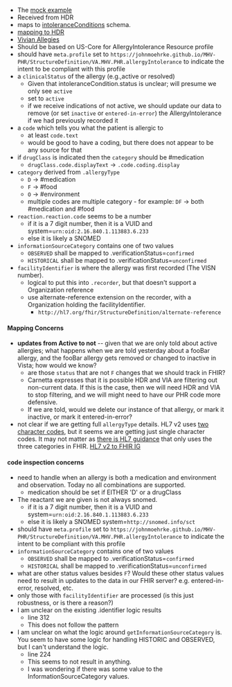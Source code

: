 
- The [mock example](https://github.com/JohnMoehrke/MHV-PHR/blob/main/mocks/allergies.xml) 
- Received from HDR
- maps to [intoleranceConditions](https://github.com/department-of-veterans-affairs/mhv-np-cds-wsclient/blob/development/src/main/resources/xsd/templates/MHVIntoleranceConditionRead40011/template/MHVIntoleranceConditionRead40011.xsd) schema. 
- [mapping to HDR](StructureDefinition-VA.MHV.PHR.allergyIntolerance-mappings.html#mappings-for-hdr-allergy-to-mhv-phr-intolerancecondition)
- [Vivian Allegies](https://vivian.worldvista.org/dox/Global_XkdNUigxMjAuOA==.html)
- Should be based on US-Core for AllergyIntolerance Resource profile
- should have `meta.profile` set to `https://johnmoehrke.github.io/MHV-PHR/StructureDefinition/VA.MHV.PHR.allergyIntolerance` to indicate the intent to be compliant with this profile
- a `clinicalStatus` of the allergy (e.g.,active or resolved)
  - Given that intoleranceCondition.status is unclear; will presume we only see `active`
  - set to `active`
  - if we receive indications of not active, we should update our data to remove (or set `inactive` or `entered-in-error`) the AllergyIntolerance if we had previously recorded it
- a `code` which tells you what the patient is allergic to
  - at least `code.text`
  - would be good to have a coding, but there does not appear to be any source for that
- if `drugClass` is indicated then the `category` should be #medication
  - `drugClass.code.displayText` -> `.code.coding.display`
- `category` derived from `.allergyType`
  - `D` -> #medication
  - `F` -> #food
  - `O` -> #environment
  - multiple codes are multiple category - for example: `DF` -> both #medication and #food
- `reaction.reaction.code` seems to be a number
  - if it is a 7 digit number, then it is a VUID and system=`urn:oid:2.16.840.1.113883.6.233`
  - else it is likely a SNOMED
- `informationSourceCategory` contains one of two values
  - `OBSERVED` shall be mapped to .verificationStatus=`confirmed`
  - `HISTORICAL` shall be mapped to .verificationStatus=`unconfirmed`
- `facilityIdentifier` is where the allergy was first recorded (The VISN number).
  - logical to put this into `.recorder`, but that doesn't support a Organization reference
  - use alternate-reference extension on the recorder, with a Organization holding the facilityIdentifier.
    - `http://hl7.org/fhir/StructureDefinition/alternate-reference`

#### Mapping Concerns

- **updates from Active to not** -- given that we are only told about active allergies; what happens when we are told yesterday about a fooBar allergy, and the fooBar allergy gets removed or changed to inactive in Vista; how would we know?
  - are those `status` that are not `F` changes that we should track in FHIR?
  - Carnetta expresses that it is possible HDR and VIA are filtering out non-current data. If this is the case, then we will need HDR and VIA to stop filtering, and we will might need to have our PHR code more defensive.
  - If we are told, would we delete our instance of that allergy, or mark it inactive, or mark it entered-in-error?
- not clear if we are getting full `allergyType` details. HL7 v2 uses [two character codes](https://terminology.hl7.org/2.1.0/CodeSystem-v2-0127.html), but it seems we are getting just single character codes. It may not matter as [there is HL7 guidance](https://confluence.hl7.org/pages/viewpage.action?pageId=44499731) that only uses the three categories in FHIR. [HL7 v2 to FHIR IG](https://hl7.org/fhir/uv/v2mappings/2020sep/ConceptMap-table-hl70127-to-allergy-intolerance-type.html)

#### code inspection concerns

- need to handle when an allergy is both a medication and environment and observation. Today no all combinations are supported.
  - medication should be set if EITHER 'D' or a drugClass
- The reactant we are given is not always snomed.
  - if it is a 7 digit number, then it is a VUID and system=`urn:oid:2.16.840.1.113883.6.233`
  - else it is likely a SNOMED system=`http://snomed.info/sct`
- should have `meta.profile` set to `https://johnmoehrke.github.io/MHV-PHR/StructureDefinition/VA.MHV.PHR.allergyIntolerance` to indicate the intent to be compliant with this profile
- `informationSourceCategory` contains one of two values
  - `OBSERVED` shall be mapped to .verificationStatus=`confirmed`
  - `HISTORICAL` shall be mapped to .verificationStatus=`unconfirmed`
- what are other status values besides `F`? Would these other status values need to result in updates to the data in our FHIR server? e.g. entered-in-error, resolved, etc.
- only those with `facilityIdentifier` are processed (is this just robustness, or is there a reason?)
- I am unclear on the existing .identifier logic results
  - line 312
  - This does not follow the pattern
- I am unclear on what the logic around `getInformationSourceCategory` is. You seem to have some logic for handling HISTORIC and OBSERVED, but I can't understand the logic.
  - line 224 
  - This seems to not result in anything.
  - I was wondering if there was some value to the InformationSourceCategory values.
  
